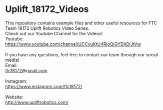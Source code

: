 # Uplift_18172_Videos
This repository contains example files and other useful resources for FTC Team 18172 Uplift Robotics Video Series. <br />
Check out our Youtube Channel for the Videos! <br />
Youtube: <br />
https://www.youtube.com/channel/UCCyuKtU4RjoQiGYDhDlJtVw <br />
<br />
If you have any questions, feel free to contact our team through our social media! <br />
Email: <br />
ftc18172@gmail.com <br />
<br />
Instagram: <br />
https://www.instagram.com/ftc18172/ <br />
<br />
Website: <br />
http://www.upliftrobotics.com/
